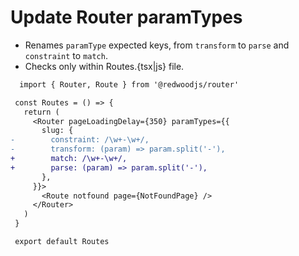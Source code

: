 # Update Router paramTypes

- Renames `paramType` expected keys, from `transform` to `parse` and `constraint` to `match`.
- Checks only within Routes.{tsx|js} file.

```diff
  import { Router, Route } from '@redwoodjs/router'

 const Routes = () => {
   return (
     <Router pageLoadingDelay={350} paramTypes={{
       slug: {
-        constraint: /\w+-\w+/,
-        transform: (param) => param.split('-'),
+        match: /\w+-\w+/,
+        parse: (param) => param.split('-'),
       },
     }}>
       <Route notfound page={NotFoundPage} />
     </Router>
   )
 }

 export default Routes
```
